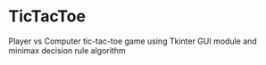 # TicTacToe
Player vs Computer tic-tac-toe game using Tkinter GUI module and minimax decision rule algorithm 
